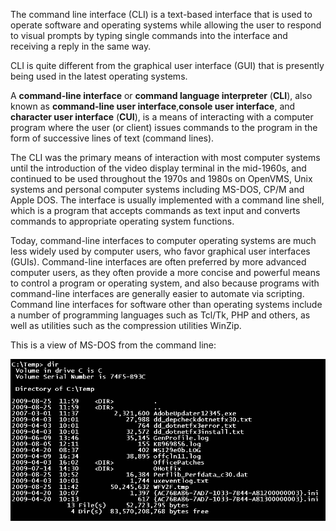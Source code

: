 The command line interface (CLI) is a text-based interface that is used to operate software and operating systems while allowing the user to respond to visual prompts by typing single commands into the interface and receiving a reply in the same way.

CLI is quite different from the graphical user interface (GUI) that is presently being used in the latest operating systems.

A **command-line interface** or **command language interpreter** (**CLI**), also known as **command-line user interface**,**console user interface**, and **character user interface** (**CUI**), is a means of interacting with a computer program where the user (or client) issues commands to the program in the form of successive lines of text (command lines).

The CLI was the primary means of interaction with most computer systems until the introduction of the video display terminal in the mid-1960s, and continued to be used throughout the 1970s and 1980s on OpenVMS, Unix systems and personal computer systems including MS-DOS, CP/M and Apple DOS. The interface is usually implemented with a command line shell, which is a program that accepts commands as text input and converts commands to appropriate operating system functions.

Today, command-line interfaces to computer operating systems are much less widely used by computer users, who favor graphical user interfaces (GUIs). Command-line interfaces are often preferred by more advanced computer users, as they often provide a more concise and powerful means to control a program or operating system, and also because programs
with command-line interfaces are generally easier to automate via scripting. Command line interfaces for software other than operating systems include a number of programming languages such as Tcl/Tk, PHP and others, as well as utilities such as the compression utilities WinZip.

This is a view of MS-DOS from the command line:

![Dir\_command\_in\_Windows\_Command\_Prompt.png](resources/E902C726E86A439A4F90D0A91658ACB7.png)
